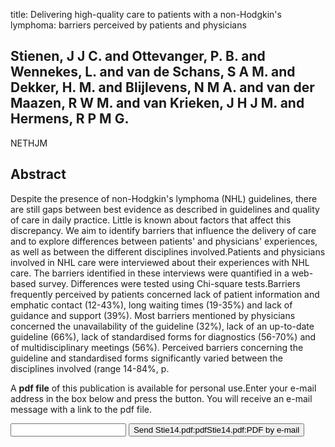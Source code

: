 title: Delivering high-quality care to patients with a non-Hodgkin's lymphoma: barriers perceived by patients and physicians

## Stienen, J J C. and Ottevanger, P. B. and Wennekes, L. and van de Schans, S A M. and Dekker, H. M. and Blijlevens, N M A. and van der Maazen, R W M. and van Krieken, J H J M. and Hermens, R P M G.
NETHJM


## Abstract
Despite the presence of non-Hodgkin's lymphoma (NHL) guidelines, there are still gaps between best evidence as described in guidelines and quality of care in daily practice. Little is known about factors that affect this discrepancy. We aim to identify barriers that influence the delivery of care and to explore differences between patients' and physicians' experiences, as well as between the different disciplines involved.Patients and physicians involved in NHL care were interviewed about their experiences with NHL care. The barriers identified in these interviews were quantified in a web-based survey. Differences were tested using Chi-square tests.Barriers frequently perceived by patients concerned lack of patient information and emphatic contact (12-43%), long waiting times (19-35%) and lack of guidance and support (39%). Most barriers mentioned by physicians concerned the unavailability of the guideline (32%), lack of an up-to-date guideline (66%), lack of standardised forms for diagnostics (56-70%) and of multidisciplinary meetings (56%). Perceived barriers concerning the guideline and standardised forms significantly varied between the disciplines involved (range 14-84%, p.

A <b>pdf file</b> of this publication is available for personal use.Enter your e-mail address in the box below and press the button. You will receive an e-mail message with a link to the pdf file.
<form action="sender.php">  <input type="text" name="email">  <input type="submit" value="Send Stie14.pdf:pdfStie14.pdf:PDF by e-mail"></form>